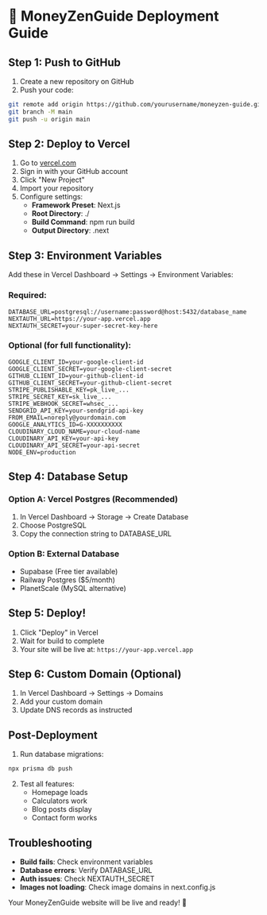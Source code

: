 # 🚀 MoneyZenGuide Deployment Guide

## Step 1: Push to GitHub

1. Create a new repository on GitHub
2. Push your code:
```bash
git remote add origin https://github.com/yourusername/moneyzen-guide.git
git branch -M main
git push -u origin main
```

## Step 2: Deploy to Vercel

1. Go to [vercel.com](https://vercel.com)
2. Sign in with your GitHub account
3. Click "New Project"
4. Import your repository
5. Configure settings:
   - **Framework Preset**: Next.js
   - **Root Directory**: ./
   - **Build Command**: npm run build
   - **Output Directory**: .next

## Step 3: Environment Variables

Add these in Vercel Dashboard → Settings → Environment Variables:

### Required:
```
DATABASE_URL=postgresql://username:password@host:5432/database_name
NEXTAUTH_URL=https://your-app.vercel.app
NEXTAUTH_SECRET=your-super-secret-key-here
```

### Optional (for full functionality):
```
GOOGLE_CLIENT_ID=your-google-client-id
GOOGLE_CLIENT_SECRET=your-google-client-secret
GITHUB_CLIENT_ID=your-github-client-id
GITHUB_CLIENT_SECRET=your-github-client-secret
STRIPE_PUBLISHABLE_KEY=pk_live_...
STRIPE_SECRET_KEY=sk_live_...
STRIPE_WEBHOOK_SECRET=whsec_...
SENDGRID_API_KEY=your-sendgrid-api-key
FROM_EMAIL=noreply@yourdomain.com
GOOGLE_ANALYTICS_ID=G-XXXXXXXXXX
CLOUDINARY_CLOUD_NAME=your-cloud-name
CLOUDINARY_API_KEY=your-api-key
CLOUDINARY_API_SECRET=your-api-secret
NODE_ENV=production
```

## Step 4: Database Setup

### Option A: Vercel Postgres (Recommended)
1. In Vercel Dashboard → Storage → Create Database
2. Choose PostgreSQL
3. Copy the connection string to DATABASE_URL

### Option B: External Database
- Supabase (Free tier available)
- Railway Postgres ($5/month)
- PlanetScale (MySQL alternative)

## Step 5: Deploy!

1. Click "Deploy" in Vercel
2. Wait for build to complete
3. Your site will be live at: `https://your-app.vercel.app`

## Step 6: Custom Domain (Optional)

1. In Vercel Dashboard → Settings → Domains
2. Add your custom domain
3. Update DNS records as instructed

## Post-Deployment

1. Run database migrations:
```bash
npx prisma db push
```

2. Test all features:
   - Homepage loads
   - Calculators work
   - Blog posts display
   - Contact form works

## Troubleshooting

- **Build fails**: Check environment variables
- **Database errors**: Verify DATABASE_URL
- **Auth issues**: Check NEXTAUTH_SECRET
- **Images not loading**: Check image domains in next.config.js

Your MoneyZenGuide website will be live and ready! 🎉
